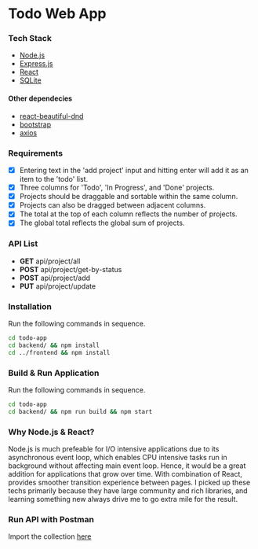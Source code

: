 # Todo Web App

### Tech Stack

* [Node.js](https://nodejs.org/en/)
* [Express.js](https://expressjs.com/)
* [React](https://reactjs.org/)
* [SQLite](https://www.sqlite.org/index.html)

#### Other dependecies
* [react-beautiful-dnd](https://github.com/atlassian/react-beautiful-dnd)
* [bootstrap](https://getbootstrap.com/)
* [axios](https://github.com/axios/axios)

### Requirements
- [x] Entering text in the 'add project' input and hitting enter will add it as an item to the 'todo' list.
- [x] Three columns for 'Todo', 'In Progress', and 'Done' projects.
- [x] Projects should be draggable and sortable within the same column.
- [x] Projects can also be dragged between adjacent columns.
- [x] The total at the top of each column reflects the number of projects.
- [x] The global total reflects the global sum of projects.

### API List
* **GET** api/project/all
* **POST** api/project/get-by-status
* **POST** api/project/add
* **PUT** api/project/update

### Installation
Run the following commands in sequence.
```sh
cd todo-app
cd backend/ && npm install
cd ../frontend && npm install
```
### Build & Run Application
Run the following commands in sequence.
```sh
cd todo-app
cd backend/ && npm run build && npm start
```


### Why Node.js & React? 
Node.js is much prefeable for I/O intensive applications due to its asynchronous event loop, which enables CPU intensive tasks run in background without affecting main event loop. Hence, it would be a great addition for applications that grow over time. With combination of React, provides smoother transition experience between pages. I picked up these techs primarily because they have large community and rich libraries, and learning something new always drive me to go extra mile for the result.

### Run API with Postman
Import the collection [here](https://github.com/jayfrey/todo-app/blob/main/Todo.postman_collection.json)
